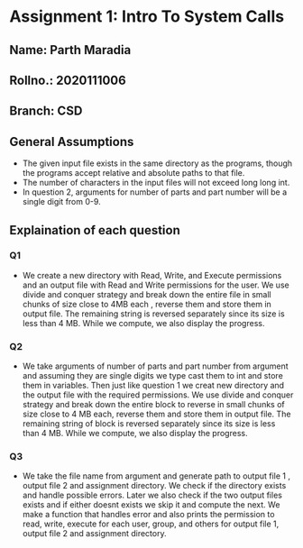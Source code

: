 # Assignment 1: Intro To System Calls
## Name: Parth Maradia
## Rollno.: 2020111006
## Branch: CSD

## General Assumptions
* The given input file exists in the same directory as the programs, though the programs accept relative and absolute paths to that file. 
* The number of characters in the input files will not exceed long long int.
* In question 2, arguments for number of parts and part number will be a single digit from 0-9.

## Explaination of each question
### Q1
-  We create a new directory with Read, Write, and Execute permissions and an output file with Read and Write permissions for the user. We use divide and conquer strategy and break down the entire file in small chunks of size close to 4MB each , reverse them and store them in output file. The remaining string is reversed separately since its size is less than 4 MB. While we compute, we also display the progress.
### Q2
- We take arguments of number of parts and part number from argument and assuming they are single digits we type cast them to int and store them in variables. Then just like question 1 we creat new directory and the output file with the required permissions. We use divide and conquer strategy and break down the entire block to reverse in small chunks of size close to 4 MB each, reverse them and store them in output file. The remaining string of block is reversed separately since its size is less than 4 MB. While we compute, we also display the progress.
### Q3
- We take the file name from argument and generate path to output file 1 , output file 2 and assignment directory. We check if the directory exists and handle possible errors. Later we also check if the two output files exists and if either doesnt exists we skip it and compute the next. We make a function that handles error and also prints the permission to read, write, execute for each user, group, and others for output file 1, output file 2 and assignment directory.